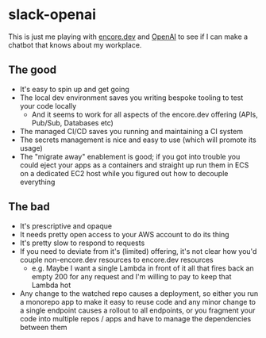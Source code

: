 # slack-openai

This is just me playing with [encore.dev](https://encore.dev/) and [OpenAI](https://openai.com/) to see if I can make a
chatbot that knows about my workplace.

## The good

- It's easy to spin up and get going
- The local dev environment saves you writing bespoke tooling to test your code locally
    - And it seems to work for all aspects of the encore.dev offering (APIs, Pub/Sub, Databases etc)
- The managed CI/CD saves you running and maintaining a CI system
- The secrets management is nice and easy to use (which will promote its usage)
- The "migrate away" enablement is good; if you got into trouble you could eject your apps as a containers and straight
  up run them in ECS on a dedicated EC2 host while you figured out how to decouple everything

## The bad

- It's prescriptive and opaque
- It needs pretty open access to your AWS account to do its thing
- It's pretty slow to respond to requests
- If you need to deviate from it's (limited) offering, it's not clear how you'd couple non-encore.dev resources to
  encore.dev resources
    - e.g. Maybe I want a single Lambda in front of it all that fires back an empty 200 for any request and I'm willing
      to pay to keep that Lambda hot
- Any change to the watched repo causes a deployment, so either you run a monorepo app to make it easy to reuse code and
  any minor change to a single endpoint causes a rollout to all endpoints, or you fragment your code into multiple
  repos / apps and have to manage the dependencies between them 
